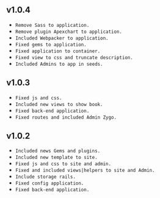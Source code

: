 ## v1.0.4

* `Remove Sass to application.`
* `Remove plugin Apexchart to application.`
* `Included Webpacker to application.`
* `Fixed gems to application.`
* `Fixed application to container.`
* `Fixed view to css and truncate description.`
* `Included Admins to app in seeds. `

## v1.0.3

* `Fixed js and css.`
* `Included new views to show book.`
* `Fixed back-end application.`
* `Fixed routes and included Admin Zygo.`

## v1.0.2

* `Included news Gems and plugins.`
* `Included new template to site.`
* `Fixed js and css to site and admin.`
* `Fixed and included views|helpers to site and Admin.`
* `Include storage rails.`
* `Fixed config application.`
* `Fixed back-end application. `